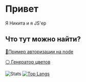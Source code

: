 # Привет

Я Никита и я JS'ер

## Что тут можно найти?

[💫Пример авторизации на node](https://github.com/undefined-1111/login-system)

[⚪ Генератор цветов](https://github.com/undefined-1111/color-gen)

![Stats](https://github-readme-stats.vercel.app/api?username=undefined-1111&show_icons=true) [![Top Langs](https://github-readme-stats.vercel.app/api/top-langs/?username=undefined-1111&layout=compact)](https://github.com/anuraghazra/github-readme-stats)
